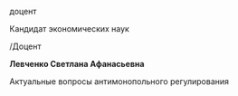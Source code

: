 доцент

Кандидат экономических наук

/Доцент

**Левченко Светлана Афанасьевна**

Актуальные вопросы антимонопольного регулирования